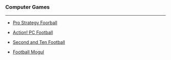### Computer Games

------

- [Pro Strategy Foorball](https://prostrategyfootball.com/)

- [Action! PC Football](https://dksports.com/football.htm)

- [Second and Ten Football](https://www.secondandten.com/)

- [Football Mogul](https://www.sportsmogul.com/footballmogul.html)